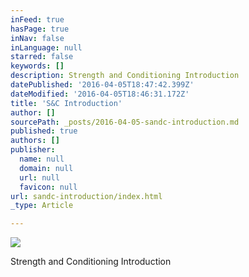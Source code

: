 ```yaml
---
inFeed: true
hasPage: true
inNav: false
inLanguage: null
starred: false
keywords: []
description: Strength and Conditioning Introduction
datePublished: '2016-04-05T18:47:42.399Z'
dateModified: '2016-04-05T18:46:31.172Z'
title: 'S&C Introduction'
author: []
sourcePath: _posts/2016-04-05-sandc-introduction.md
published: true
authors: []
publisher:
  name: null
  domain: null
  url: null
  favicon: null
url: sandc-introduction/index.html
_type: Article

---
```

![](https://the-grid-user-content.s3-us-west-2.amazonaws.com/08a7d5b1-06ae-4e2c-a4a6-8ec6b4424596.jpg)

Strength and Conditioning Introduction
